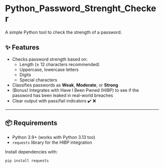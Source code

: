 # Python_Password_Strenght_Checker
A simple Python tool to check the strength of a password.

## ✨ Features
- Checks password strength based on:
  - Length (≥ 12 characters recommended)
  - Uppercase, lowercase letters
  - Digits
  - Special characters
- Classifies passwords as **Weak**, **Moderate**, or **Strong**
- (Bonus) Integrates with Have I Been Pwned (HIBP) to see if the password has been leaked in real-world breaches
- Clear output with pass/fail indicators ✔️ ❌

---

## 📦 Requirements
- Python 3.9+ (works with Python 3.13 too)
- `requests` library for the HIBP integration

Install dependencies with:
```bash
pip install requests
